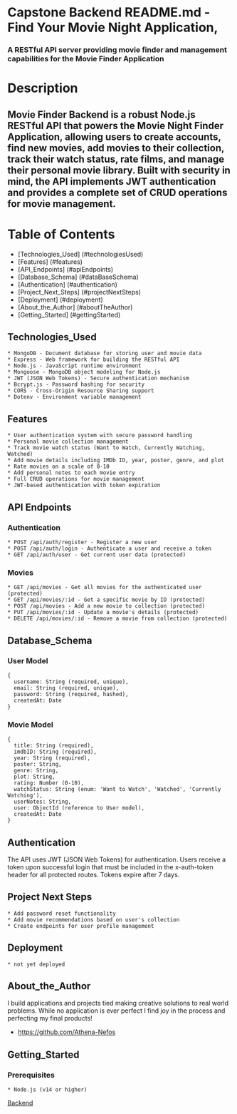 # Capstone Backend README.md - Find Your Movie Night Application, 

### A RESTful API server providing movie finder and management capabilities for the Movie Finder Application

# Description 

## Movie Finder Backend is a robust Node.js RESTful API that powers the Movie Night Finder Application, allowing users to create accounts, find new movies, add movies to their collection, track their watch status, rate films, and manage their personal movie library. Built with security in mind, the API implements JWT authentication and provides a complete set of CRUD operations for movie management.

# Table of Contents 

* [Technologies_Used] (#technologiesUsed)
* [Features] (#features)
* [API_Endpoints] (#apiEndpoints)
* [Database_Schema] (#dataBaseSchema)
* [Authentication] (#authentication)
* [Project_Next_Steps] (#projectNextSteps)
* [Deployment] (#deployment)
* [About_the_Author] (#aboutTheAuthor)
* [Getting_Started] (#gettingStarted)

## <a name="technologiesUsed">Technologies_Used</a> 
 
    * MongoDB - Document database for storing user and movie data
    * Express - Web framework for building the RESTful API
    * Node.js - JavaScript runtime environment
    * Mongoose - MongoDB object modeling for Node.js
    * JWT (JSON Web Tokens) - Secure authentication mechanism
    * Bcrypt.js - Password hashing for security
    * CORS - Cross-Origin Resource Sharing support
    * Dotenv - Environment variable management

## <a name="features">Features</a> 

    * User authentication system with secure password handling
    * Personal movie collection management
    * Track movie watch status (Want to Watch, Currently Watching, Watched)
    * Add movie details including IMDb ID, year, poster, genre, and plot
    * Rate movies on a scale of 0-10
    * Add personal notes to each movie entry
    * Full CRUD operations for movie management
    * JWT-based authentication with token expiration

## <a name="apiEndpoints">API Endpoints</a>

### Authentication

    * POST /api/auth/register - Register a new user
    * POST /api/auth/login - Authenticate a user and receive a token
    * GET /api/auth/user - Get current user data (protected)

### Movies

    * GET /api/movies - Get all movies for the authenticated user (protected)
    * GET /api/movies/:id - Get a specific movie by ID (protected)
    * POST /api/movies - Add a new movie to collection (protected)
    * PUT /api/movies/:id - Update a movie's details (protected)
    * DELETE /api/movies/:id - Remove a movie from collection (protected) 

## <a name="databaseSchema">Database_Schema</a>

### User Model

    {
      username: String (required, unique),
      email: String (required, unique),
      password: String (required, hashed),
      createdAt: Date
    }

### Movie Model

    {
      title: String (required),
      imdbID: String (required),
      year: String (required),
      poster: String,
      genre: String,
      plot: String,
      rating: Number (0-10),
      watchStatus: String (enum: 'Want to Watch', 'Watched', 'Currently Watching'),
      userNotes: String,
      user: ObjectId (reference to User model),
      createdAt: Date
    }

## <a name="authentication">Authentication</a>

The API uses JWT (JSON Web Tokens) for authentication. Users receive a token upon successful login that must be included in the x-auth-token header for all protected routes. Tokens expire after 7 days.

## <a name="projectNextSteps">Project Next Steps</a>

    * Add password reset functionality
    * Add movie recommendations based on user's collection
    * Create endpoints for user profile management

## <a name="deployment">Deployment</a>

    * not yet deployed

## <a name="aboutTheAuthor">About_the_Author</a>

I build applications and projects tied making creative solutions to real world problems.  While no application is ever perfect I find joy in the process and perfecting my final products!

* https://github.com/Athena-Nefos

## <a name="gettingStarted">Getting_Started</a>

### Prerequisites

    * Node.js (v14 or higher)

[Backend](https://github.com/Athena-Nefos/CapstoneBEFE2)
